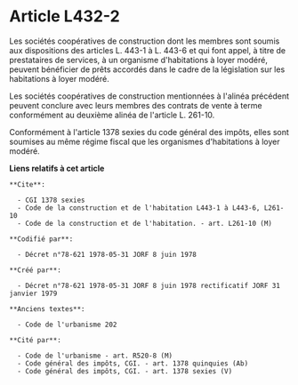 # Article L432-2

Les sociétés coopératives de construction dont les membres sont soumis aux dispositions des articles L. 443-1 à L. 443-6 et
qui font appel, à titre de prestataires de services, à un organisme d'habitations à loyer modéré, peuvent bénéficier de prêts
accordés dans le cadre de la législation sur les habitations à loyer modéré.

Les sociétés coopératives de construction mentionnées à l'alinéa précédent peuvent conclure avec leurs membres des contrats
de vente à terme conformément au deuxième alinéa de l'article L. 261-10.

Conformément à l'article 1378 sexies du code général des impôts, elles sont soumises au même régime fiscal que les organismes
d'habitations à loyer modéré.

**Liens relatifs à cet article**

	**Cite**:

	  - CGI 1378 sexies
	  - Code de la construction et de l'habitation L443-1 à L443-6, L261-10
	  - Code de la construction et de l'habitation. - art. L261-10 (M)

	**Codifié par**:

	  - Décret n°78-621 1978-05-31 JORF 8 juin 1978

	**Créé par**:

	  - Décret n°78-621 1978-05-31 JORF 8 juin 1978 rectificatif JORF 31 janvier 1979

	**Anciens textes**:

	  - Code de l'urbanisme 202

	**Cité par**:

	  - Code de l'urbanisme - art. R520-8 (M)
	  - Code général des impôts, CGI. - art. 1378 quinquies (Ab)
	  - Code général des impôts, CGI. - art. 1378 sexies (V)

